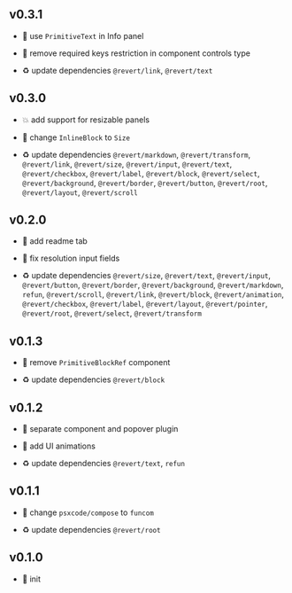 ## v0.3.1

* 🐞 use `PrimitiveText` in Info panel

* 🐞 remove required keys restriction in component controls type

* ♻️ update dependencies `@revert/link`, `@revert/text`

## v0.3.0

* 💥 add support for resizable panels

* 🐞 change `InlineBlock` to `Size`

* ♻️ update dependencies `@revert/markdown`, `@revert/transform`, `@revert/link`, `@revert/size`, `@revert/input`, `@revert/text`, `@revert/checkbox`, `@revert/label`, `@revert/block`, `@revert/select`, `@revert/background`, `@revert/border`, `@revert/button`, `@revert/root`, `@revert/layout`, `@revert/scroll`

## v0.2.0

* 🌱 add readme tab

* 🐞 fix resolution input fields

* ♻️ update dependencies `@revert/size`, `@revert/text`, `@revert/input`, `@revert/button`, `@revert/border`, `@revert/background`, `@revert/markdown`, `refun`, `@revert/scroll`, `@revert/link`, `@revert/block`, `@revert/animation`, `@revert/checkbox`, `@revert/label`, `@revert/layout`, `@revert/pointer`, `@revert/root`, `@revert/select`, `@revert/transform`

## v0.1.3

* 🐞 remove `PrimitiveBlockRef` component

* ♻️ update dependencies `@revert/block`

## v0.1.2

* 🐞 separate component and popover plugin

* 🐞 add UI animations

* ♻️ update dependencies `@revert/text`, `refun`

## v0.1.1

* 🐞 change `psxcode/compose` to `funcom`

* ♻️ update dependencies `@revert/root`

## v0.1.0

* 🐣 init
